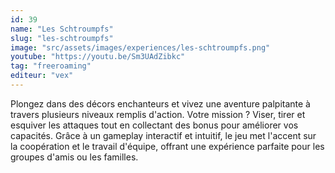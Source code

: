 ```yaml
---
id: 39
name: "Les Schtroumpfs"
slug: "les-schtroumpfs"
image: "src/assets/images/experiences/les-schtroumpfs.png"
youtube: "https://youtu.be/Sm3UAdZibkc"
tag: "freeroaming"
editeur: "vex"
---
```


Plongez dans des décors enchanteurs et vivez une aventure palpitante à travers plusieurs niveaux remplis d'action. Votre mission ? Viser, tirer et esquiver les attaques tout en collectant des bonus pour améliorer vos capacités. Grâce à un gameplay interactif et intuitif, le jeu met l'accent sur la coopération et le travail d'équipe, offrant une expérience parfaite pour les groupes d'amis ou les familles.
